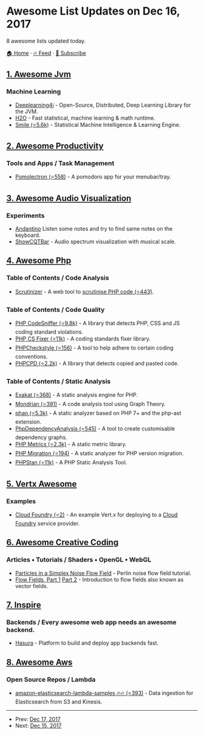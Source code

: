 # Awesome List Updates on Dec 16, 2017

8 awesome lists updated today.

[🏠 Home](/README.md) · [🔥 Feed](https://test.trackawesomelist.com/feed.xml) · [📮 Subscribe](https://trackawesomelist.us17.list-manage.com/subscribe?u=d2f0117aa829c83a63ec63c2f&id=36a103854c)



## [1. Awesome Jvm](/content/deephacks/awesome-jvm/README.md)

### Machine Learning

*   [Deeplearning4j](https://deeplearning4j.org/) - Open-Source, Distributed, Deep Learning Library for the JVM.
*   [H2O](https://www.h2o.ai/) - Fast statistical, machine learning & math runtime.
*   [Smile (⭐5.6k)](https://github.com/haifengl/smile) - Statistical Machine Intelligence & Learning Engine.

## [2. Awesome Productivity](/content/jyguyomarch/awesome-productivity/README.md)

### Tools and Apps / Task Management

*   [Pomolectron (⭐558)](https://github.com/amitmerchant1990/pomolectron) - A pomodoro app for your menubar/tray.

## [3. Awesome Audio Visualization](/content/willianjusten/awesome-audio-visualization/README.md)

### Experiments

*   [Andantino](https://alpcanaydin.github.io/andantino/) Listen some notes and try to find same notes on the keyboard.
*   [ShowCQTBar](https://mfcc64.github.io/html5-showcqtbar/) - Audio spectrum visualization with musical scale.

## [4. Awesome Php](/content/ziadoz/awesome-php/README.md)

### Table of Contents / Code Analysis

*   [Scrutinizer](https://scrutinizer-ci.com/) - A web tool to [scrutinise PHP code (⭐443)](https://github.com/scrutinizer-ci/php-analyzer).

### Table of Contents / Code Quality

*   [PHP CodeSniffer (⭐9.8k)](https://github.com/squizlabs/PHP_CodeSniffer) - A library that detects PHP, CSS and JS coding standard violations.
*   [PHP CS Fixer (⭐11k)](https://github.com/FriendsOfPHP/PHP-CS-Fixer) - A coding standards fixer library.
*   [PHPCheckstyle (⭐156)](https://github.com/PHPCheckstyle/phpcheckstyle) - A tool to help adhere to certain coding conventions.
*   [PHPCPD (⭐2.2k)](https://github.com/sebastianbergmann/phpcpd) - A library that detects copied and pasted code.

### Table of Contents / Static Analysis

*   [Exakat (⭐368)](https://github.com/exakat/exakat) - A static analysis engine for PHP.
*   [Mondrian (⭐391)](https://github.com/Trismegiste/Mondrian) - A code analysis tool using Graph Theory.
*   [phan (⭐5.3k)](https://github.com/phan/phan) - A static analyzer based on PHP 7+ and the php-ast extension.
*   [PhpDependencyAnalysis (⭐545)](https://github.com/mamuz/PhpDependencyAnalysis) - A tool to create customisable dependency graphs.
*   [PHP Metrics (⭐2.3k)](https://github.com/phpmetrics/PhpMetrics) - A static metric library.
*   [PHP Migration (⭐194)](https://github.com/monque/PHP-Migration) - A static analyzer for PHP version migration.
*   [PHPStan (⭐11k)](https://github.com/phpstan/phpstan) - A PHP Static Analysis Tool.

## [5. Vertx Awesome](/content/vert-x3/vertx-awesome/README.md)

### Examples

*   [Cloud Foundry (⭐2)](https://github.com/amdelamar/vertx-cloudfoundry) - An example Vert.x for deploying to a [Cloud Foundry](https://www.cloudfoundry.org/) service provider.

## [6. Awesome Creative Coding](/content/terkelg/awesome-creative-coding/README.md)

### Articles • Tutorials / Shaders • OpenGL • WebGL

*   [Particles in a Simplex Noise Flow Field](https://codepen.io/DonKarlssonSan/post/particles-in-simplex-noise-flow-field) - Perlin noise flow field tutorial.
*   [Flow Fields, Part 1](https://www.bit-101.com/blog/2017/10/23/flow-fields-part-i/) [Part 2](https://www.bit-101.com/blog/2017/10/28/flow-fields-part-ii/) - Introduction to flow fields also known as vector fields.

## [7. Inspire](/content/noahbuscher/inspire/README.md)

### Backends / Every awesome web app needs an awesome backend.

*   [Hasura](https://hasura.io) - Platform to build and deploy app backends fast.

## [8. Awesome Aws](/content/donnemartin/awesome-aws/README.md)

### Open Source Repos / Lambda

*   [amazon-elasticsearch-lambda-samples :fire::fire: (⭐393)](https://github.com/awslabs/amazon-elasticsearch-lambda-samples) - Data ingestion for Elasticsearch from S3 and Kinesis.

---

- Prev: [Dec 17, 2017](/content/2017/12/17/README.md)
- Next: [Dec 15, 2017](/content/2017/12/15/README.md)